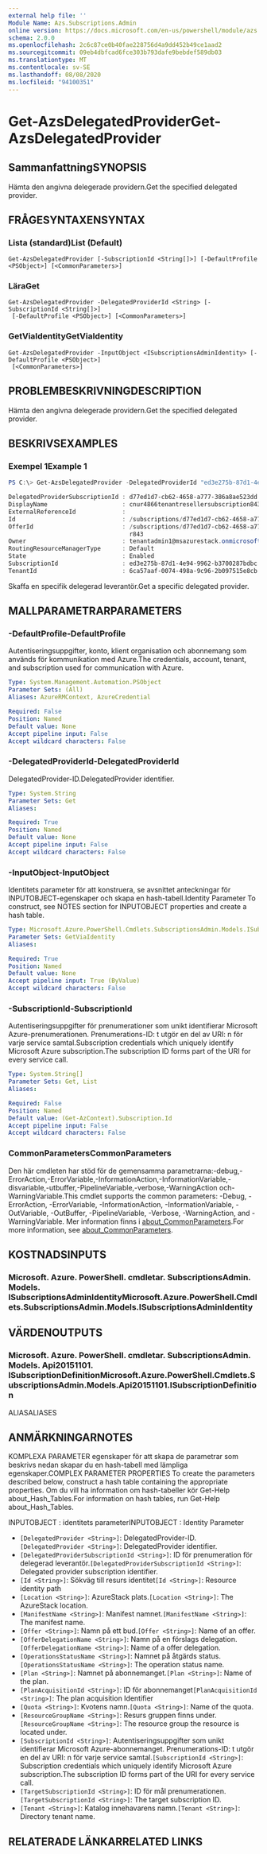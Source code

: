 ```yaml
---
external help file: ''
Module Name: Azs.Subscriptions.Admin
online version: https://docs.microsoft.com/en-us/powershell/module/azs.subscriptions.admin/get-azsdelegatedprovider
schema: 2.0.0
ms.openlocfilehash: 2c6c87ce0b40fae228756d4a9dd452b49ce1aad2
ms.sourcegitcommit: 09eb4dbfcad6fce303b793dafe9bebdef589db03
ms.translationtype: MT
ms.contentlocale: sv-SE
ms.lasthandoff: 08/08/2020
ms.locfileid: "94100351"
---
```

# <span data-ttu-id="06121-101">Get-AzsDelegatedProvider</span><span class="sxs-lookup"><span data-stu-id="06121-101">Get-AzsDelegatedProvider</span></span>

## <span data-ttu-id="06121-102">Sammanfattning</span><span class="sxs-lookup"><span data-stu-id="06121-102">SYNOPSIS</span></span>
<span data-ttu-id="06121-103">Hämta den angivna delegerade providern.</span><span class="sxs-lookup"><span data-stu-id="06121-103">Get the specified delegated provider.</span></span>

## <span data-ttu-id="06121-104">FRÅGESYNTAXEN</span><span class="sxs-lookup"><span data-stu-id="06121-104">SYNTAX</span></span>

### <span data-ttu-id="06121-105">Lista (standard)</span><span class="sxs-lookup"><span data-stu-id="06121-105">List (Default)</span></span>
```
Get-AzsDelegatedProvider [-SubscriptionId <String[]>] [-DefaultProfile <PSObject>] [<CommonParameters>]
```

### <span data-ttu-id="06121-106">Lära</span><span class="sxs-lookup"><span data-stu-id="06121-106">Get</span></span>
```
Get-AzsDelegatedProvider -DelegatedProviderId <String> [-SubscriptionId <String[]>]
 [-DefaultProfile <PSObject>] [<CommonParameters>]
```

### <span data-ttu-id="06121-107">GetViaIdentity</span><span class="sxs-lookup"><span data-stu-id="06121-107">GetViaIdentity</span></span>
```
Get-AzsDelegatedProvider -InputObject <ISubscriptionsAdminIdentity> [-DefaultProfile <PSObject>]
 [<CommonParameters>]
```

## <span data-ttu-id="06121-108">PROBLEMBESKRIVNING</span><span class="sxs-lookup"><span data-stu-id="06121-108">DESCRIPTION</span></span>
<span data-ttu-id="06121-109">Hämta den angivna delegerade providern.</span><span class="sxs-lookup"><span data-stu-id="06121-109">Get the specified delegated provider.</span></span>

## <span data-ttu-id="06121-110">BESKRIVS</span><span class="sxs-lookup"><span data-stu-id="06121-110">EXAMPLES</span></span>

### <span data-ttu-id="06121-111">Exempel 1</span><span class="sxs-lookup"><span data-stu-id="06121-111">Example 1</span></span>
```powershell
PS C:\> Get-AzsDelegatedProvider -DelegatedProviderId "ed3e275b-87d1-4e94-9962-b3700287bdbc" | fl *

DelegatedProviderSubscriptionId : d77ed1d7-cb62-4658-a777-386a8ae523dd
DisplayName                     : cnur4866tenantresellersubscription843
ExternalReferenceId             : 
Id                              : /subscriptions/d77ed1d7-cb62-4658-a777-386a8ae523dd/providers/Microsoft.Subscriptions.Admin/subscriptions/ed3e275b-87d1-4e94-9962-b3700287bdbc
OfferId                         : /subscriptions/d77ed1d7-cb62-4658-a777-386a8ae523dd/resourceGroups/cnur4866resellersubscrrg843/providers/Microsoft.Subscriptions.Admin/offers/cnur4866tenantsubsvcoffe
                                  r843
Owner                           : tenantadmin1@msazurestack.onmicrosoft.com
RoutingResourceManagerType      : Default
State                           : Enabled
SubscriptionId                  : ed3e275b-87d1-4e94-9962-b3700287bdbc
TenantId                        : 6ca57aaf-0074-498a-9c96-2b097515e8cb
```

<span data-ttu-id="06121-112">Skaffa en specifik delegerad leverantör.</span><span class="sxs-lookup"><span data-stu-id="06121-112">Get a specific delegated provider.</span></span>

## <span data-ttu-id="06121-113">MALLPARAMETRAR</span><span class="sxs-lookup"><span data-stu-id="06121-113">PARAMETERS</span></span>

### <span data-ttu-id="06121-114">-DefaultProfile</span><span class="sxs-lookup"><span data-stu-id="06121-114">-DefaultProfile</span></span>
<span data-ttu-id="06121-115">Autentiseringsuppgifter, konto, klient organisation och abonnemang som används för kommunikation med Azure.</span><span class="sxs-lookup"><span data-stu-id="06121-115">The credentials, account, tenant, and subscription used for communication with Azure.</span></span>

```yaml
Type: System.Management.Automation.PSObject
Parameter Sets: (All)
Aliases: AzureRMContext, AzureCredential

Required: False
Position: Named
Default value: None
Accept pipeline input: False
Accept wildcard characters: False

```

### <span data-ttu-id="06121-116">-DelegatedProviderId</span><span class="sxs-lookup"><span data-stu-id="06121-116">-DelegatedProviderId</span></span>
<span data-ttu-id="06121-117">DelegatedProvider-ID.</span><span class="sxs-lookup"><span data-stu-id="06121-117">DelegatedProvider identifier.</span></span>

```yaml
Type: System.String
Parameter Sets: Get
Aliases:

Required: True
Position: Named
Default value: None
Accept pipeline input: False
Accept wildcard characters: False

```

### <span data-ttu-id="06121-118">-InputObject</span><span class="sxs-lookup"><span data-stu-id="06121-118">-InputObject</span></span>
<span data-ttu-id="06121-119">Identitets parameter för att konstruera, se avsnittet anteckningar för INPUTOBJECT-egenskaper och skapa en hash-tabell.</span><span class="sxs-lookup"><span data-stu-id="06121-119">Identity Parameter To construct, see NOTES section for INPUTOBJECT properties and create a hash table.</span></span>

```yaml
Type: Microsoft.Azure.PowerShell.Cmdlets.SubscriptionsAdmin.Models.ISubscriptionsAdminIdentity
Parameter Sets: GetViaIdentity
Aliases:

Required: True
Position: Named
Default value: None
Accept pipeline input: True (ByValue)
Accept wildcard characters: False

```

### <span data-ttu-id="06121-120">-SubscriptionId</span><span class="sxs-lookup"><span data-stu-id="06121-120">-SubscriptionId</span></span>
<span data-ttu-id="06121-121">Autentiseringsuppgifter för prenumerationer som unikt identifierar Microsoft Azure-prenumerationen. Prenumerations-ID: t utgör en del av URI: n för varje service samtal.</span><span class="sxs-lookup"><span data-stu-id="06121-121">Subscription credentials which uniquely identify Microsoft Azure subscription.The subscription ID forms part of the URI for every service call.</span></span>

```yaml
Type: System.String[]
Parameter Sets: Get, List
Aliases:

Required: False
Position: Named
Default value: (Get-AzContext).Subscription.Id
Accept pipeline input: False
Accept wildcard characters: False

```

### <span data-ttu-id="06121-122">CommonParameters</span><span class="sxs-lookup"><span data-stu-id="06121-122">CommonParameters</span></span>
<span data-ttu-id="06121-123">Den här cmdleten har stöd för de gemensamma parametrarna:-debug,-ErrorAction,-ErrorVariable,-InformationAction,-InformationVariable,-disvariable,-utbuffer,-PipelineVariable,-verbose,-WarningAction och-WarningVariable.</span><span class="sxs-lookup"><span data-stu-id="06121-123">This cmdlet supports the common parameters: -Debug, -ErrorAction, -ErrorVariable, -InformationAction, -InformationVariable, -OutVariable, -OutBuffer, -PipelineVariable, -Verbose, -WarningAction, and -WarningVariable.</span></span> <span data-ttu-id="06121-124">Mer information finns i [about_CommonParameters](http://go.microsoft.com/fwlink/?LinkID=113216).</span><span class="sxs-lookup"><span data-stu-id="06121-124">For more information, see [about_CommonParameters](http://go.microsoft.com/fwlink/?LinkID=113216).</span></span>

## <span data-ttu-id="06121-125">KOSTNADS</span><span class="sxs-lookup"><span data-stu-id="06121-125">INPUTS</span></span>

### <span data-ttu-id="06121-126">Microsoft. Azure. PowerShell. cmdletar. SubscriptionsAdmin. Models. ISubscriptionsAdminIdentity</span><span class="sxs-lookup"><span data-stu-id="06121-126">Microsoft.Azure.PowerShell.Cmdlets.SubscriptionsAdmin.Models.ISubscriptionsAdminIdentity</span></span>

## <span data-ttu-id="06121-127">VÄRDEN</span><span class="sxs-lookup"><span data-stu-id="06121-127">OUTPUTS</span></span>

### <span data-ttu-id="06121-128">Microsoft. Azure. PowerShell. cmdletar. SubscriptionsAdmin. Models. Api20151101. ISubscriptionDefinition</span><span class="sxs-lookup"><span data-stu-id="06121-128">Microsoft.Azure.PowerShell.Cmdlets.SubscriptionsAdmin.Models.Api20151101.ISubscriptionDefinition</span></span>

<span data-ttu-id="06121-129">ALIAS</span><span class="sxs-lookup"><span data-stu-id="06121-129">ALIASES</span></span>

## <span data-ttu-id="06121-130">ANMÄRKNINGAR</span><span class="sxs-lookup"><span data-stu-id="06121-130">NOTES</span></span>

<span data-ttu-id="06121-131">KOMPLEXA PARAMETER egenskaper för att skapa de parametrar som beskrivs nedan skapar du en hash-tabell med lämpliga egenskaper.</span><span class="sxs-lookup"><span data-stu-id="06121-131">COMPLEX PARAMETER PROPERTIES To create the parameters described below, construct a hash table containing the appropriate properties.</span></span> <span data-ttu-id="06121-132">Om du vill ha information om hash-tabeller kör Get-Help about_Hash_Tables.</span><span class="sxs-lookup"><span data-stu-id="06121-132">For information on hash tables, run Get-Help about_Hash_Tables.</span></span>

<span data-ttu-id="06121-133">INPUTOBJECT <ISubscriptionsAdminIdentity> : identitets parameter</span><span class="sxs-lookup"><span data-stu-id="06121-133">INPUTOBJECT <ISubscriptionsAdminIdentity>: Identity Parameter</span></span>
  - <span data-ttu-id="06121-134">`[DelegatedProvider <String>]`: DelegatedProvider-ID.</span><span class="sxs-lookup"><span data-stu-id="06121-134">`[DelegatedProvider <String>]`: DelegatedProvider identifier.</span></span>
  - <span data-ttu-id="06121-135">`[DelegatedProviderSubscriptionId <String>]`: ID för prenumeration för delegerad leverantör.</span><span class="sxs-lookup"><span data-stu-id="06121-135">`[DelegatedProviderSubscriptionId <String>]`: Delegated provider subscription identifier.</span></span>
  - <span data-ttu-id="06121-136">`[Id <String>]`: Sökväg till resurs identitet</span><span class="sxs-lookup"><span data-stu-id="06121-136">`[Id <String>]`: Resource identity path</span></span>
  - <span data-ttu-id="06121-137">`[Location <String>]`: AzureStack plats.</span><span class="sxs-lookup"><span data-stu-id="06121-137">`[Location <String>]`: The AzureStack location.</span></span>
  - <span data-ttu-id="06121-138">`[ManifestName <String>]`: Manifest namnet.</span><span class="sxs-lookup"><span data-stu-id="06121-138">`[ManifestName <String>]`: The manifest name.</span></span>
  - <span data-ttu-id="06121-139">`[Offer <String>]`: Namn på ett bud.</span><span class="sxs-lookup"><span data-stu-id="06121-139">`[Offer <String>]`: Name of an offer.</span></span>
  - <span data-ttu-id="06121-140">`[OfferDelegationName <String>]`: Namn på en förslags delegation.</span><span class="sxs-lookup"><span data-stu-id="06121-140">`[OfferDelegationName <String>]`: Name of a offer delegation.</span></span>
  - <span data-ttu-id="06121-141">`[OperationsStatusName <String>]`: Namnet på åtgärds status.</span><span class="sxs-lookup"><span data-stu-id="06121-141">`[OperationsStatusName <String>]`: The operation status name.</span></span>
  - <span data-ttu-id="06121-142">`[Plan <String>]`: Namnet på abonnemanget.</span><span class="sxs-lookup"><span data-stu-id="06121-142">`[Plan <String>]`: Name of the plan.</span></span>
  - <span data-ttu-id="06121-143">`[PlanAcquisitionId <String>]`: ID för abonnemanget</span><span class="sxs-lookup"><span data-stu-id="06121-143">`[PlanAcquisitionId <String>]`: The plan acquisition Identifier</span></span>
  - <span data-ttu-id="06121-144">`[Quota <String>]`: Kvotens namn.</span><span class="sxs-lookup"><span data-stu-id="06121-144">`[Quota <String>]`: Name of the quota.</span></span>
  - <span data-ttu-id="06121-145">`[ResourceGroupName <String>]`: Resurs gruppen finns under.</span><span class="sxs-lookup"><span data-stu-id="06121-145">`[ResourceGroupName <String>]`: The resource group the resource is located under.</span></span>
  - <span data-ttu-id="06121-146">`[SubscriptionId <String>]`: Autentiseringsuppgifter som unikt identifierar Microsoft Azure-abonnemanget. Prenumerations-ID: t utgör en del av URI: n för varje service samtal.</span><span class="sxs-lookup"><span data-stu-id="06121-146">`[SubscriptionId <String>]`: Subscription credentials which uniquely identify Microsoft Azure subscription.The subscription ID forms part of the URI for every service call.</span></span>
  - <span data-ttu-id="06121-147">`[TargetSubscriptionId <String>]`: ID för mål prenumerationen.</span><span class="sxs-lookup"><span data-stu-id="06121-147">`[TargetSubscriptionId <String>]`: The target subscription ID.</span></span>
  - <span data-ttu-id="06121-148">`[Tenant <String>]`: Katalog innehavarens namn.</span><span class="sxs-lookup"><span data-stu-id="06121-148">`[Tenant <String>]`: Directory tenant name.</span></span>

## <span data-ttu-id="06121-149">RELATERADE LÄNKAR</span><span class="sxs-lookup"><span data-stu-id="06121-149">RELATED LINKS</span></span>

